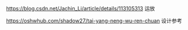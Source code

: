 https://blog.csdn.net/Jachin_Li/article/details/113105313 运放



https://oshwhub.com/shadow27/tai-yang-neng-wu-ren-chuan  设计参考